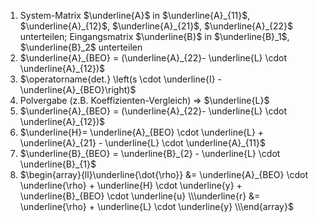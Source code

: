 1) System-Matrix $\underline{A}$ in $\underline{A}_{11}$, $\underline{A}_{12}$, $\underline{A}_{21}$, $\underline{A}_{22}$ unterteilen; Eingangsmatrix $\underline{B}$ in $\underline{B}_1$, $\underline{B}_2$ unterteilen 
2) $\underline{A}_{BEO} = (\underline{A}_{22}- \underline{L} \cdot \underline{A}_{12})$ 
3) $\operatorname{det.} \left(s \cdot \underline{I} - \underline{A}_{BEO}\right)$ 
4) Polvergabe (z.B. Koeffizienten-Vergleich) $\Rightarrow$ $\underline{L}$ 
5) $\underline{A}_{BEO} = (\underline{A}_{22}- \underline{L} \cdot \underline{A}_{12})$ 
6) $\underline{H}= \underline{A}_{BEO} \cdot \underline{L} + \underline{A}_{21} - \underline{L} \cdot \underline{A}_{11}$ 
7) $\underline{B}_{BEO} = \underline{B}_{2} - \underline{L} \cdot \underline{B}_{1}$ 
8) $\begin{array}{ll}\underline{\dot{\rho}} &= \underline{A}_{BEO} \cdot \underline{\rho} + \underline{H} \cdot \underline{y} + \underline{B}_{BEO} \cdot \underline{u} \\\underline{r} &= \underline{\rho} + \underline{L} \cdot \underline{y} \\\end{array}$ 